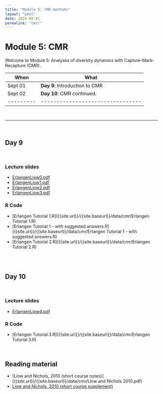 ```yaml
---
title: "Module 5: CMR methods"
layout: "post" 
date: 2024-09-01
permalink: "cmr/"
---
```


# Module 5: CMR 

Welcome to Module 5: Analyses of diversity dynamics with Capture-Mark-Recapture (CMR). 



| When    | What                           |
|---------|--------------------------------|
| Sept 01 | **Day 9**: Introduction to CMR |
| Sept 02 | **Day 10**: CMR continued.     |
|---------|--------------------------------|

<br>

- - -

<br>

## Day 9

<br>

### Lecture slides


- [ErlangenLiow0.pdf]({{site.url}}/{{site.baseurl}}/data/cmr/ErlangenLiow0.pdf)  
- [ErlangenLiow1.pdf]({{site.url}}/{{site.baseurl}}/data/cmr/ErlangenLiow1.pdf)  
- [ErlangenLiow2.pdf]({{site.url}}/{{site.baseurl}}/data/cmr/ErlangenLiow2.pdf)  
- [ErlangenLiow3.pdf]({{site.url}}/{{site.baseurl}}/data/cmr/ErlangenLiow3.pdf)  


### R Code

- [Erlangen Tutorial 1.R]({{site.url}}/{{site.baseurl}}/data/cmr/Erlangen Tutorial 1.R)  
- [Erlangen Tutorial 1 - with suggested answers.R]({{site.url}}/{{site.baseurl}}/data/cmr/Erlangen Tutorial 1 - with suggested answers.R)  
- [Erlangen Tutorial 2.R]({{site.url}}/{{site.baseurl}}/data/cmr/Erlangen Tutorial 2.R)  

<br>
<br>

## Day 10

<br>

### Lecture slides


- [ErlangenLiow4.pdf]({{site.url}}/{{site.baseurl}}/data/cmr/ErlangenLiow4.pdf)  

### R Code

- [Erlangen Tutorial.3.R]({{site.url}}/{{site.baseurl}}/data/cmr/Erlangen Tutorial 3.R)  

<br>

## Reading material

- [Liow and Nichols, 2010 (short course notes)]({{site.url}}/{{site.baseurl}}/data/cmr/Liow and Nichols 2010.pdf)
- [Liow and Nichols, 2010 (short course supplement)]({{site.url}}/{{site.baseurl}}/data/cmr/liow_Short_Course_supplement.pdf)
